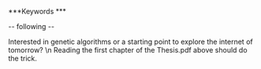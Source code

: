   
***Keywords ***

-- following --

Interested in genetic algorithms or a starting point to explore the internet of tomorrow? \n
Reading the first chapter of the Thesis.pdf above should do the trick.
